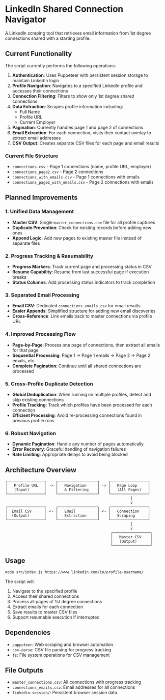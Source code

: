# LinkedIn Shared Connection Navigator

A LinkedIn scraping tool that retrieves email information from 1st degree connections shared with a starting profile.

## Current Functionality

The script currently performs the following operations:

1. **Authentication**: Uses Puppeteer with persistent session storage to maintain LinkedIn login
2. **Profile Navigation**: Navigates to a specified LinkedIn profile and accesses their connections
3. **Connection Filtering**: Filters to show only 1st degree shared connections
4. **Data Extraction**: Scrapes profile information including:
   - Full Name
   - Profile URL
   - Current Employer
5. **Pagination**: Currently handles page 1 and page 2 of connections
6. **Email Extraction**: For each connection, visits their contact overlay to extract email addresses
7. **CSV Output**: Creates separate CSV files for each page and email results

### Current File Structure
- `connections.csv` - Page 1 connections (name, profile URL, employer)
- `connections_page2.csv` - Page 2 connections
- `connections_with_emails.csv` - Page 1 connections with emails
- `connections_page2_with_emails.csv` - Page 2 connections with emails

## Planned Improvements

### 1. Unified Data Management
- **Master CSV**: Single `master_connections.csv` file for all profile captures
- **Duplicate Prevention**: Check for existing records before adding new ones
- **Append Logic**: Add new pages to existing master file instead of separate files

### 2. Progress Tracking & Resumability
- **Progress Markers**: Track current page and processing status in CSV
- **Resume Capability**: Resume from last successful page if execution breaks
- **Status Columns**: Add processing status indicators to track completion

### 3. Separated Email Processing
- **Email CSV**: Dedicated `connections_emails.csv` for email results
- **Easier Appends**: Simplified structure for adding new email discoveries
- **Cross-Reference**: Link emails back to master connections via profile URL

### 4. Improved Processing Flow
- **Page-by-Page**: Process one page of connections, then extract all emails for that page
- **Sequential Processing**: Page 1 → Page 1 emails → Page 2 → Page 2 emails, etc.
- **Complete Pagination**: Continue until all shared connections are processed

### 5. Cross-Profile Duplicate Detection
- **Global Deduplication**: When running on multiple profiles, detect and skip existing connections
- **Profile Tracking**: Track which profiles have been processed for each connection
- **Efficient Processing**: Avoid re-processing connections found in previous profile runs

### 6. Robust Navigation
- **Dynamic Pagination**: Handle any number of pages automatically
- **Error Recovery**: Graceful handling of navigation failures
- **Rate Limiting**: Appropriate delays to avoid being blocked

## Architecture Overview

```
┌─────────────────┐    ┌──────────────────┐    ┌─────────────────┐
│   Profile URL   │ -> │   Navigation     │ -> │   Page Loop     │
│   (Input)       │    │   & Filtering    │    │   (All Pages)   │
└─────────────────┘    └──────────────────┘    └─────────────────┘
                                                         │
                                                         v
┌─────────────────┐    ┌──────────────────┐    ┌─────────────────┐
│  Email CSV      │ <- │   Email          │ <- │   Connection    │
│  (Output)       │    │   Extraction     │    │   Scraping      │
└─────────────────┘    └──────────────────┘    └─────────────────┘
                                                         │
                                                         v
                                                ┌─────────────────┐
                                                │   Master CSV    │
                                                │   (Output)      │
                                                └─────────────────┘
```

## Usage

```bash
node src/index.js https://www.linkedin.com/in/profile-username/
```

The script will:
1. Navigate to the specified profile
2. Access their shared connections
3. Process all pages of 1st degree connections
4. Extract emails for each connection
5. Save results to master CSV files
6. Support resumable execution if interrupted

## Dependencies

- `puppeteer`: Web scraping and browser automation
- `csv-parse`: CSV file parsing for progress tracking
- `fs`: File system operations for CSV management

## File Outputs

- `master_connections.csv`: All connections with progress tracking
- `connections_emails.csv`: Email addresses for all connections
- `linkedin-session/`: Persistent browser session data
